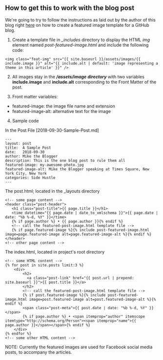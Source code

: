 ## How to get this to work with the blog post

We're going to try to follow the instructions as laid out by the author of this blog right [here](https://pnmcartodesign.wordpress.com/2018/10/01/how-to-create-a-featured-image-template-for-a-jekyll-blog-site/) on how to create a featured image template for a GitHub blog. 

1. Create a template file in *_includes* directory to display the HTML *img* element named *post-featured-image.html* and include the following code:

```<img class="feat-img" src="{{ site.baseurl }}/assets/images/{{ include.image }}" alt="{{ include.alt | default: 'image representing a theme in this article' }}" />```

2. All images stay in the **_/assets/image directory_** with two variables **include.image** and **include.alt** corresponding to the Front Matter of the post. 

3. Front matter variables:

* featured-image: the image file name and extension
* featured-image-alt: alternative text for the image

4. Sample code

In the Post File [2018-09-30-Sample-Post.md]

```
---
layout: post
title:  A Sample Post
date:   2018-09-30
author: Mike the Blogger
description: This is the one blog post to rule them all
featured-image: my-awesome-photo.jpg
featured-image-alt: Mike the Blogger speaking at Times Square, New York City, New York
categories: Side Hustle
---
```

The post.html; located in the _layouts directory

```
<!-- some page content -->
<header class="post-header">
   <h1 class="post-title">{{ page.title }}</h1>
   <time datetime="{{ page.date | date_to_xmlschema }}">{{ page.date | date: "%b %-d, %Y" }}</time>
   {% if page.author %} • {{ page.author }}{% endif %}
   <!-- call the featured-post-image.html template file -->
   {% if page.featured-image %}{% include post-featured-image.html image=page.featured-image alt=page.featured-image-alt %}{% endif %}
</header>
<!-- other page content -->
```

The index.html, located in project's root directory
```
<!-- some HTML content -->
{% for post in site.posts limit:3 %}
    <div>
        <h2>
          <a class="post-link" href="{{ post.url | prepend: site.baseurl }}">{{ post.title }}</a>
        </h2>
        <!-- call the featured-post-image.html template file -->
        {% if post.featured-image %}{% include post-featured-image.html image=post.featured-image alt=post.featured-image-alt %}{% endif %}
        <span class="post-meta">{{ post.date | date: "%b %-d, %Y" }}</span>
        {% if page.author %} • <span itemprop="author" itemscope itemtype="http://schema.org/Person"><span itemprop="name">{{ page.author }}</span></span>{% endif %}
    </div>   
{% endfor %}
<!-- some other HTML content -->
```
NOTE: Currently the featured images are used for Facebook social media posts, to accompany the articles. 
